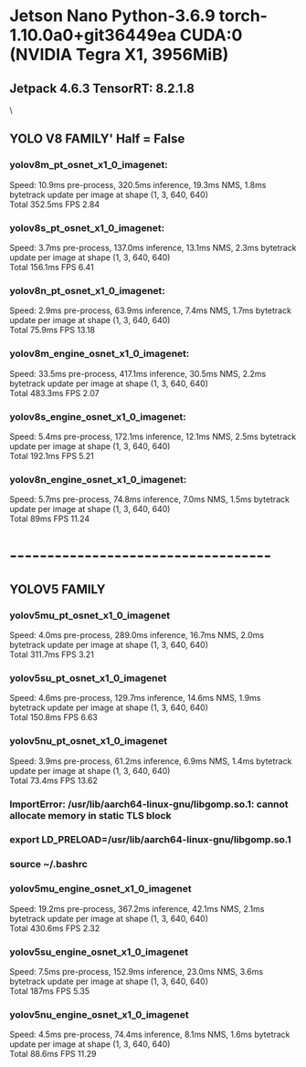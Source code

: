 # Jetson Nano Python-3.6.9 torch-1.10.0a0+git36449ea CUDA:0 (NVIDIA Tegra X1, 3956MiB)
## Jetpack 4.6.3 TensorRT: 8.2.1.8
\
## YOLO V8 FAMILY' Half = False
### yolov8m_pt_osnet_x1_0_imagenet:
Speed: 10.9ms pre-process, 320.5ms inference, 19.3ms NMS, 1.8ms bytetrack update per image at shape (1, 3, 640, 640)\
Total 352.5ms FPS 2.84

### yolov8s_pt_osnet_x1_0_imagenet:
Speed: 3.7ms pre-process, 137.0ms inference, 13.1ms NMS, 2.3ms bytetrack update per image at shape (1, 3, 640, 640)\
Total 156.1ms FPS 6.41

### yolov8n_pt_osnet_x1_0_imagenet:
Speed: 2.9ms pre-process, 63.9ms inference, 7.4ms NMS, 1.7ms bytetrack update per image at shape (1, 3, 640, 640)\
Total 75.9ms  FPS 13.18

### yolov8m_engine_osnet_x1_0_imagenet:
Speed: 33.5ms pre-process, 417.1ms inference, 30.5ms NMS, 2.2ms bytetrack update per image at shape (1, 3, 640, 640)\
Total 483.3ms FPS 2.07

### yolov8s_engine_osnet_x1_0_imagenet:
Speed: 5.4ms pre-process, 172.1ms inference, 12.1ms NMS, 2.5ms bytetrack update per image at shape (1, 3, 640, 640)\
Total 192.1ms FPS 5.21


### yolov8n_engine_osnet_x1_0_imagenet:
Speed: 5.7ms pre-process, 74.8ms inference, 7.0ms NMS, 1.5ms bytetrack update per image at shape (1, 3, 640, 640)\
Total 89ms FPS 11.24

# -----------------------------------
## YOLOV5 FAMILY
### yolov5mu_pt_osnet_x1_0_imagenet
Speed: 4.0ms pre-process, 289.0ms inference, 16.7ms NMS, 2.0ms bytetrack update per image at shape (1, 3, 640, 640)\
Total 311.7ms FPS 3.21

### yolov5su_pt_osnet_x1_0_imagenet
Speed: 4.6ms pre-process, 129.7ms inference, 14.6ms NMS, 1.9ms bytetrack update per image at shape (1, 3, 640, 640)\
Total 150.8ms FPS 6.63

### yolov5nu_pt_osnet_x1_0_imagenet
Speed: 3.9ms pre-process, 61.2ms inference, 6.9ms NMS, 1.4ms bytetrack update per image at shape (1, 3, 640, 640)\
Total 73.4ms FPS 13.62

### ImportError: /usr/lib/aarch64-linux-gnu/libgomp.so.1: cannot allocate memory in static TLS block
### export LD_PRELOAD=/usr/lib/aarch64-linux-gnu/libgomp.so.1
### source ~/.bashrc
### yolov5mu_engine_osnet_x1_0_imagenet
Speed: 19.2ms pre-process, 367.2ms inference, 42.1ms NMS, 2.1ms bytetrack update per image at shape (1, 3, 640, 640)\
Total 430.6ms FPS 2.32


### yolov5su_engine_osnet_x1_0_imagenet
Speed: 7.5ms pre-process, 152.9ms inference, 23.0ms NMS, 3.6ms bytetrack update per image at shape (1, 3, 640, 640)\
Total 187ms FPS 5.35

### yolov5nu_engine_osnet_x1_0_imagenet
Speed: 4.5ms pre-process, 74.4ms inference, 8.1ms NMS, 1.6ms bytetrack update per image at shape (1, 3, 640, 640)\
Total 88.6ms FPS 11.29







